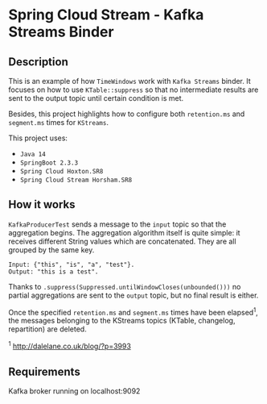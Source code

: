 # Spring Cloud Stream - Kafka Streams Binder
## Description
This is an example of how `TimeWindows` work with `Kafka Streams` binder. It focuses on how to use `KTable::suppress` so that no intermediate results are sent to the output topic until certain condition is met.

Besides, this project highlights how to configure both `retention.ms` and `segment.ms` times for `KStreams`.

This project uses:
* `Java 14`
* `SpringBoot 2.3.3`
* `Spring Cloud Hoxton.SR8`
* `Spring Cloud Stream Horsham.SR8`

## How it works
`KafkaProducerTest` sends a message to the `input` topic so that the aggregation begins. The aggregation algorithm itself is quite simple: it receives different String values which are concatenated. They are all grouped by the same key.

```
Input: {"this", "is", "a", "test"}.
Output: "this is a test".
```

Thanks to `.suppress(Suppressed.untilWindowCloses(unbounded()))` no partial aggregations are sent to the `output` topic, but no final result is either.

Once the specified `retention.ms` and `segment.ms` times have been elapsed<sup>1</sup>, the messages belonging to the KStreams topics (KTable, changelog, repartition) are deleted.

<sup>1</sup> http://dalelane.co.uk/blog/?p=3993

## Requirements
Kafka broker running on localhost:9092
